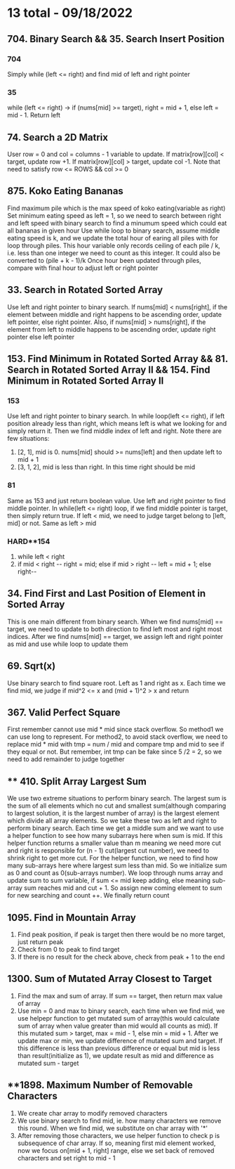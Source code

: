 # 13 total - 09/18/2022

## 704. Binary Search && 35. Search Insert Position
### 704
Simply while (left <= right) and find mid of left and right pointer
### 35
while (left <= right) -> if (nums[mid] >= target), right = mid + 1, else left = mid - 1. Return left

## 74. Search a 2D Matrix
User row = 0 and col = columns - 1 variable to update. If matrix[row][col] < target, update row +1. If matrix[row][col] > target, update col -1. Note that need to satisfy row <= ROWS && col >= 0

## 875. Koko Eating Bananas
Find maximum pile which is the max speed of koko eating(variable as right)
Set minimum eating speed as left = 1, so we need to search between right and left speed with binary search to find a minumum speed which could eat all bananas in given hour
Use while loop to binary search, assume middle eating speed is k, and we update the total hour of earing all piles with for loop through piles. This hour variable only records ceiling of each pile / k, i.e. less than one integer we need to count as this integer. It could also be converted to (pile + k - 1)/k
Once hour been updated through piles, compare with final hour to adjust left or right pointer

## 33. Search in Rotated Sorted Array
Use left and right pointer to binary search. If nums[mid] < nums[right], if the element between middle and right happens to be ascending order, update left pointer, else right pointer. Also, if nums[mid] > nums[right], if the element from left to middle happens to be ascending order, update right pointer else left pointer

## 153. Find Minimum in Rotated Sorted Array && 81. Search in Rotated Sorted Array II && 154. Find Minimum in Rotated Sorted Array II
### 153
Use left and right pointer to binary search.
In while loop(left <= right), if left position already less than right, which means left is what we looking for and simply return it. Then we find middle index of left and right. Note there are few situations:
1. [2, 1], mid is 0. nums[mid] should >= nums[left] and then update left to mid + 1
2. [3, 1, 2], mid is less than right. In this time right should be mid
### 81
Same as 153 and just return boolean value. Use left and right pointer to find middle pointer. In while(left <= right) loop, if we find middle pointer is target, then simply return true. If left < mid, we need to judge target belong to [left, mid] or not. Same as left > mid
### HARD**154
1. while left < right
2. if mid < right -- right = mid; else if mid > right -- left = mid + 1; else right--

## 34. Find First and Last Position of Element in Sorted Array
This is one main different from binary search. When we find nums[mid] == target, we need to update to both direction to find left most and right most indices.
After we find nums[mid] == target, we assign left and right pointer as mid and use while loop to update them

## 69. Sqrt(x)
Use binary search to find square root. Left as 1 and right as x. Each time we find mid, we judge if mid^2 <= x and (mid + 1)^2 > x and return

## 367. Valid Perfect Square
First remember cannot use mid * mid since stack overflow. So method1 we can use long to represent.
For method2, to avoid stack overflow, we need to replace mid * mid with tmp = num / mid and compare tmp and mid to see if they equal or not. But remember, int tmp can be fake since 5 /2 = 2, so we need to add remainder to judge together

## ** 410. Split Array Largest Sum
We use two extreme situations to perform binary search. The largest sum is the sum of all elements which no cut and smallest sum(although comparing to largest solution, it is the largest number of array) is the largest element which divide all array elements. So we take these two as left and right to perform binary search. Each time we get a middle sum and we want to use a helper function to see how many subarrays here when sum is mid. If this helper function returns a smaller value than m meaning we need more cut and right is responsible for (n - 1) cut(largest cut number), we need to shrink right to get more cut.
For the helper function, we need to find how many sub-arrays here where largest sum less than mid. So we initialize sum as 0 and count as 0(sub-arrays number). We loop through nums array and update sum to sum variable, if sum <= mid keep adding, else meaning sub-array sum reaches mid and cut + 1. So assign new coming element to sum for new searching and count ++. We finally return count

## 1095. Find in Mountain Array
1. Find peak position, if peak is target then there would be no more target, just return peak
2. Check from 0 to peak to find target
3. If there is no result for the check above, check from peak + 1 to the end

## 1300. Sum of Mutated Array Closest to Target
1. Find the max and sum of array. If sum == target, then return max value of array
2. Use min = 0 and max to binary search, each time when we find mid, we use helpepr function to get mutated sum of array(this would calculate sum of array when value greater than mid would all counts as mid). If this mutated sum > target, max = mid - 1, else min = mid + 1. After we update max or min, we update difference of mutated sum and target. If this difference is less than previous difference or equal but mid is less than result(initialize as 1), we update result as mid and difference as mutated sum - target

## **1898. Maximum Number of Removable Characters
1. We create char array to modify removed characters
2. We use binary search to find mid, ie. how many characters we remove this round. When we find mid, we substitute on char array with '*'
3. After removing those characters, we use helper function to check p is subsequence of char array. If so, meaning first mid element worked, now we focus on[mid + 1, right] range, else we set back of removed characters and set right to mid - 1
